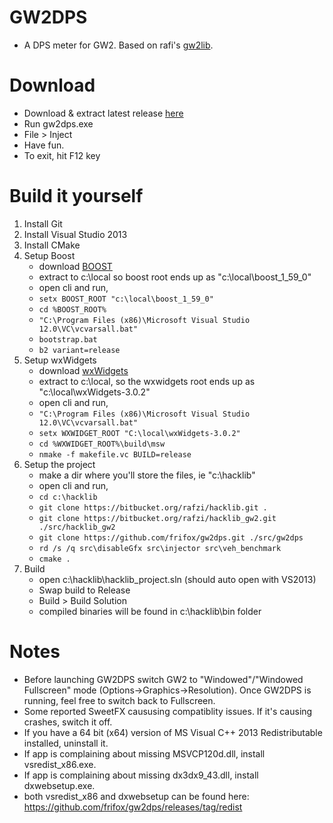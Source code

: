 GW2DPS
=======
- A DPS meter for GW2. Based on rafi's [gw2lib](http://www.gamerevision.com/showthread.php?3691-Gw2lib&p=45709).

Download
=======
- Download & extract latest release [here](https://github.com/frifox/gw2dps/releases)
- Run gw2dps.exe
- File > Inject
- Have fun.
- To exit, hit F12 key

Build it yourself
=======
1. Install Git
2. Install Visual Studio 2013
3. Install CMake
4. Setup Boost
	- download [BOOST](http://sourceforge.net/projects/boost/files/boost/1.59.0/boost_1_59_0.zip/download)
	- extract to c:\local so boost root ends up as "c:\local\boost_1_59_0"
	- open cli and run,
	- ```setx BOOST_ROOT "c:\local\boost_1_59_0"```
	- ```cd %BOOST_ROOT%```
	- ```"C:\Program Files (x86)\Microsoft Visual Studio 12.0\VC\vcvarsall.bat"```
	- ```bootstrap.bat```
	- ```b2 variant=release```
5. Setup wxWidgets
	- download [wxWidgets](http://sourceforge.net/projects/wxwindows/files/3.0.2/wxWidgets-3.0.2.zip/download)
	- extract to c:\local, so the wxwidgets root ends up as "c:\local\wxWidgets-3.0.2"
	- open cli and run,
	- ```"C:\Program Files (x86)\Microsoft Visual Studio 12.0\VC\vcvarsall.bat"```
	- ```setx WXWIDGET_ROOT "C:\local\wxWidgets-3.0.2"```
	- ```cd %WXWIDGET_ROOT%\build\msw```
	- ```nmake -f makefile.vc BUILD=release```
6. Setup the project
	- make a dir where you'll store the files, ie "c:\hacklib"
	- open cli and run,
	- ```cd c:\hacklib```
	- ```git clone https://bitbucket.org/rafzi/hacklib.git .```
	- ```git clone https://bitbucket.org/rafzi/hacklib_gw2.git ./src/hacklib_gw2```
	- ```git clone https://github.com/frifox/gw2dps.git ./src/gw2dps```
	- ```rd /s /q src\disableGfx src\injector src\veh_benchmark```
	- ```cmake .```
7. Build
	- open c:\hacklib\hacklib_project.sln (should auto open with VS2013)
	- Swap build to Release
	- Build > Build Solution
	- compiled binaries will be found in c:\hacklib\bin folder

Notes
=======
- Before launching GW2DPS switch GW2 to "Windowed"/"Windowed Fullscreen" mode (Options->Graphics->Resolution). Once GW2DPS is running, feel free to switch back to Fullscreen. 
- Some reported SweetFX caususing compatiblity issues. If it's causing crashes, switch it off.
- If you have a 64 bit (x64) version of MS Visual C++ 2013 Redistributable installed, uninstall it. 
- If app is complaining about missing MSVCP120d.dll, install vsredist_x86.exe.
- If app is complaining about missing dx3dx9_43.dll, install dxwebsetup.exe.
- both vsredist_x86 and dxwebsetup can be found here: https://github.com/frifox/gw2dps/releases/tag/redist

